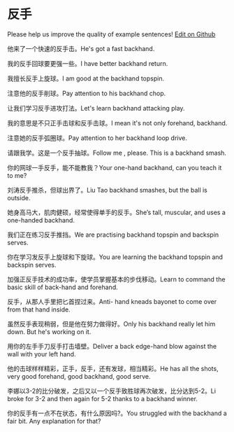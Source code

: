 # 反手

Please help us improve the quality of example sentences! [Edit on Github](https://github.com/jiyushe/jiyu-example-sentence-source/blob/main/chinese/fanshou.md)

<p><span class="chinese">他来了一个快速的反手击。</span><span class="english">He's got a fast backhand.</span></p>

<p><span class="chinese">我的反手回球要更强一些。</span><span class="english">I have better backhand return.</span></p>

<p><span class="chinese">我擅长反手上旋球。</span><span class="english">I am good at the backhand topspin.</span></p>

<p><span class="chinese">注意他的反手削球。</span><span class="english">Pay attention to his backhand chop.</span></p>

<p><span class="chinese">让我们学习反手进攻打法。</span><span class="english">Let's learn backhand attacking play.</span></p>

<p><span class="chinese">我的意思是不只正手击球和反手击球。</span><span class="english">I mean it's not only forehand, backhand.</span></p>

<p><span class="chinese">注意她的反手弧圈球。</span><span class="english">Pay attention to her backhand loop drive.</span></p>

<p><span class="chinese">请跟我学。这是一个反手抽球。</span><span class="english">Follow me , please. This is a backhand smash.</span></p>

<p><span class="chinese">你的网球一手反手，能不能教我？</span><span class="english">Your one-hand backhand, can you teach it to me?</span></p>

<p><span class="chinese">刘涛反手推杀，但球出界了。</span><span class="english">Liu Tao backhand smashes, but the ball is outside.</span></p>

<p><span class="chinese">她身高马大，肌肉健硕，经常使得单手的反手。</span><span class="english">She’s tall, muscular, and uses a one-handed backhand.</span></p>

<p><span class="chinese">我们正在练习反手推挡。</span><span class="english">We are practising backhand topspin and backspin serves.</span></p>

<p><span class="chinese">你在学习发反手上旋球和下旋球。</span><span class="english">You are learning the backhand topspin and backspin serves.</span></p>

<p><span class="chinese">加强正反手技术的成功率，使学员掌握基本的步伐移动。</span><span class="english">Learn to command the basic skill of back-hand and forehand.</span></p>

<p><span class="chinese">反手，从那人手里把匕首捏过来。</span><span class="english">Anti- hand kneads bayonet to come over from that hand inside.</span></p>

<p><span class="chinese">虽然反手表现稍弱，但是他在努力做得好。</span><span class="english">Only his backhand really let him down. But he's working on it.</span></p>

<p><span class="chinese">用你的左手手刀反手打击墙壁。</span><span class="english">Deliver a back edge-hand blow against the wall with your left hand.</span></p>

<p><span class="chinese">他的击球样样精彩，正手，反手，还有发球，相当精彩。</span><span class="english">He has all the shots, very good forehand, good backhand, good serve.</span></p>

<p><span class="chinese">李娜以3-2的比分破发，之后又以一个反手致胜球再次破发，比分达到5-2。</span><span class="english">Li broke for 3-2 and then again for 5-2 thanks to a backhand winner.</span></p>

<p><span class="chinese">你的反手有一点不在状态，有什么原因吗?。</span><span class="english">You struggled with the backhand a fair bit. Any explanation for that?</span></p>

